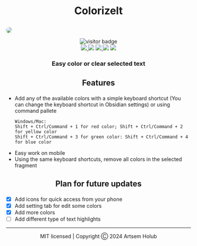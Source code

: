 # <p align="center">Colorizelt</p>
<img src="https://github.com/WiNE-iNEFF/obsidian-colorizelt/blob/main/img/colorizelt.png" style="border-radius: 10px;">
<p align="center">
    <img src='https://visitor-badge.laobi.icu/badge?page_id=WiNE-iNEFF.obsidian-colorizelt&&right_color=green&left_text=Visitors' alt='visitor badge'><br>
    <a href="https://github.com/WiNE-iNEFF/obsidian-colorizelt/releases/latest">
        <img src="https://img.shields.io/github/manifest-json/v/WiNE-iNEFF/obsidian-colorizelt?color=blue">
    </a>
    <img src="https://img.shields.io/github/release-date/WiNE-iNEFF/obsidian-colorizelt">
    <a href="https://github.com/WiNE-iNEFF/obsidian-colorizelt/blob/main/LICENSE">
        <img src="https://img.shields.io/github/license/WiNE-iNEFF/obsidian-colorizelt">
    </a>
    <img src="https://img.shields.io/github/downloads/WiNE-iNEFF/obsidian-colorizelt/total">
    <a href="https://github.com/WiNE-iNEFF/obsidian-colorizelt/issues">
        <img src="https://img.shields.io/github/issues/WiNE-iNEFF/obsidian-colorizelt">
    </a>
</p>

### <p align="center">Easy color or clear selected text</p>

## <p align="center">Features</p>
- Add any of the available colors with a simple keyboard shortcut (You can change the keyboard shortcut in Obsidian settings) or using command pallete
  ```
  Windows/Mac:
  Shift + Ctrl/Command + 1 for red color; Shift + Ctrl/Command + 2 for yellow color
  Shift + Ctrl/Command + 3 for green color: Shift + Ctrl/Command + 4 for blue color
  ```
- Easy work on mobile
- Using the same keyboard shortcuts, remove all colors in the selected fragment

## <p align="center">Plan for future updates</p>
- [x] Add icons for quick access from your phone
- [x] Add setting tab for edit some colors
- [x] Add more colors
- [ ] Add different type of text highlights

<hr>
<p align="center">MIT licensed | Copyright Ⓒ 2024 Artsem Holub</p>
